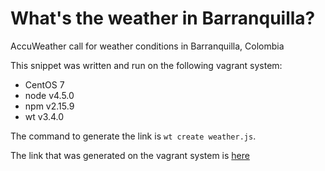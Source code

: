 # What's the weather in Barranquilla?

AccuWeather call for weather conditions in Barranquilla, Colombia

This snippet was written and run on the following vagrant system:
- CentOS 7
- node v4.5.0
- npm v2.15.9
- wt v3.4.0

The command to generate the link is `wt create weather.js`.

The link that was generated on the vagrant system is [here]("https://webtask.it.auth0.com/api/run/wt-jmvbxx-gmail_com-0/weather?webtask_no_cache=1")
